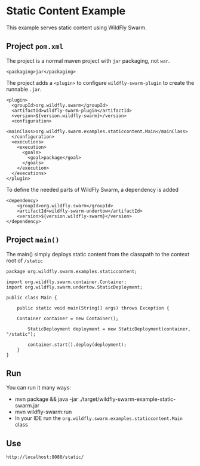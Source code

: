 # Static Content Example

This example serves static content using WildFly Swarm.

## Project `pom.xml`

The project is a normal maven project with `jar` packaging, not `war`.

    <packaging>jar</packaging>

The project adds a `<plugin>` to configure `wildfly-swarm-plugin` to
create the runnable `.jar`.

    <plugin>
      <groupId>org.wildfly.swarm</groupId>
      <artifactId>wildfly-swarm-plugin</artifactId>
      <version>${version.wildfly-swarm}</version>
      <configuration>
        <mainClass>org.wildfly.swarm.examples.staticcontent.Main</mainClass>
      </configuration>
      <executions>
        <execution>
          <goals>
            <goal>package</goal>
          </goals>
        </execution>
      </executions>
    </plugin>

To define the needed parts of WildFly Swarm, a dependency is added

    <dependency>
        <groupId>org.wildfly.swarm</groupId>
        <artifactId>wildfly-swarm-undertow</artifactId>
        <version>${version.wildfly-swarm}</version>
    </dependency>

## Project `main()`

The main() simply deploys static content from the classpath to the
context root of `/static`

    package org.wildfly.swarm.examples.staticcontent;

    import org.wildfly.swarm.container.Container;
    import org.wildfly.swarm.undertow.StaticDeployment;
    
    public class Main {
    
        public static void main(String[] args) throws Exception {
    
        Container container = new Container();
    
            StaticDeployment deployment = new StaticDeployment(container, "/static");
    
            container.start().deploy(deployment);
        }
    }

## Run

You can run it many ways:

* mvn package && java -jar ./target/wildfly-swarm-example-static-swarm.jar
* mvn wildfly-swarm:run
* In your IDE run the `org.wildfly.swarm.examples.staticcontent.Main` class

## Use

    http://localhost:8080/static/

